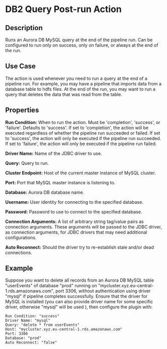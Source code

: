 # DB2 Query Post-run Action


Description
-----------
Runs an Aurora DB MySQL query at the end of the pipeline run.
Can be configured to run only on success, only on failure, or always at the end of the run.


Use Case
--------
The action is used whenever you need to run a query at the end of a pipeline run.
For example, you may have a pipeline that imports data from a database table to
hdfs files. At the end of the run, you may want to run a query that deletes the data
that was read from the table.


Properties
----------
**Run Condition:** When to run the action. Must be 'completion', 'success', or 'failure'. Defaults to 'success'.
If set to 'completion', the action will be executed regardless of whether the pipeline run succeeded or failed.
If set to 'success', the action will only be executed if the pipeline run succeeded.
If set to 'failure', the action will only be executed if the pipeline run failed.

**Driver Name:** Name of the JDBC driver to use.

**Query:** Query to run.

**Cluster Endpoint:** Host of the current master instance of MySQL cluster.

**Port:** Port that MySQL master instance is listening to.

**Database:** Aurora DB database name.

**Username:** User identity for connecting to the specified database.

**Password:** Password to use to connect to the specified database.

**Connection Arguments:** A list of arbitrary string tag/value pairs as connection arguments. These arguments
will be passed to the JDBC driver, as connection arguments, for JDBC drivers that may need additional configurations.

**Auto Reconnect:** Should the driver try to re-establish stale and/or dead connections.

Example
-------
Suppose you want to delete all records from an Aurora DB MySQL table "userEvents" of database "prod" running on 
"mycluster.xyz.eu-central-1.rds.amazonaws.com", port 3306, without authentication using driver "mysql" if 
pipeline completes successfully. Ensure that the driver for MySQL is installed (you can also provide driver name for 
some specific driver, otherwise "mysql" will be used ), then configure the plugin with:

```
Run Condition: "success" 
Driver Name: "mysql"
Query: "delete * from userEvents"
Host: "mycluster.xyz.eu-central-1.rds.amazonaws.com"
Port: 3306
Database: "prod"
Auto Reconnect: "false"
```
